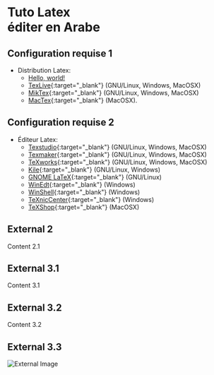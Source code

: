 # Tuto Latex <br> éditer en Arabe



## Configuration requise 1

* Distribution Latex:
  * <a href="http://example.com/" target="_blank">Hello, world!</a>
  * [TexLive](http://www.tug.org/texlive/){:target="_blank"} (GNU/Linux, Windows, MacOSX)
  * [MikTex](https://miktex.org/download){:target="_blank"} (GNU/Linux, Windows, MacOSX)
  * [MacTex](http://www.tug.org/mactex/){:target="_blank"} (MacOSX).


## Configuration requise 2

* Éditeur Latex:
  * [Texstudio](https://www.texstudio.org/#download){:target="_blank"} (GNU/Linux, Windows, MacOSX)
  * [Texmaker](https://www.xm1math.net/texmaker/download_fr.html){:target="_blank"} (GNU/Linux, Windows, MacOSX)
  * [TeXworks](https://www.tug.org/texworks/#Getting_TeXworks){:target="_blank"} (GNU/Linux, Windows, MacOSX)
  * [Kile](https://kile.sourceforge.io/download.php){:target="_blank"} (GNU/Linux, Windows)
  * [GNOME LaTeX](https://wiki.gnome.org/Apps/GNOME-LaTeX#Installation){:target="_blank"} (GNU/Linux)
  * [WinEdt](http://www.winedt.com/download.html){:target="_blank"} (Windows)
  * [WinShell](http://www.winshell.org/download.html){:target="_blank"} (Windows)
  * [TeXnicCenter](https://www.texniccenter.org/download/){:target="_blank"} (Windows)
  * [TeXShop](https://pages.uoregon.edu/koch/texshop/obtaining.html){:target="_blank"} (MacOSX)



## External 2

Content 2.1



## External 3.1

Content 3.1


## External 3.2

Content 3.2


## External 3.3

![External Image](https://s3.amazonaws.com/static.slid.es/logo/v2/slides-symbol-512x512.png)
